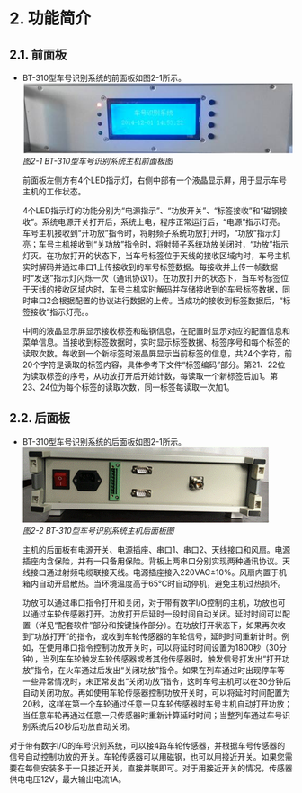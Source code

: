 # 2. 功能简介

## 2.1. 前面板

- BT-310型车号识别系统的前面板如图2-1所示。  
  ![img](images/02/clip_image002.jpg)  
  *图2-1 BT-310型车号识别系统主机前面板图*

  前面板左侧方有4个LED指示灯，右侧中部有一个液晶显示屏，用于显示车号主机的工作状态。

  4个LED指示灯的功能分别为“电源指示”、“功放开关”、“标签接收”和“磁钢接收”。系统电源开关打开后，系统上电，程序正常运行后，“电源”指示灯亮。车号主机接收到“开功放”指令时，将射频子系统功放打开时，“功放”指示灯亮；车号主机接收到“关功放”指令时，将射频子系统功放关闭时，“功放”指示灯灭。在功放打开的状态下，当车号标签位于天线的接收区域内时，车号主机实时解码并通过串口1上传接收到的车号标签数据。每接收并上传一帧数据时“发送”指示灯闪烁一次（通讯协议1）。在功放打开的状态下，当车号标签位于天线的接收区域内时，车号主机实时解码并存储接收到的车号标签数据，同时串口2会根据配置的协议进行数据的上传。当成功的接收到标签数据后，“标签接收”指示灯亮。。

  中间的液晶显示屏显示接收标签和磁钢信息，在配置时显示对应的配置信息和菜单信息。当接收到标签数据时，实时显示标签数据、标签序号和每个标签的读取次数。每收到一个新标签时液晶屏显示当前标签的信息，共24个字符，前20个字符是读取的标签内容，具体参考下文件“标签编码”部分。第21、22位为读取标签的序号，从功放打开后开始计数，每读取一个新标签后加1。第23、24位为每个标签的读取次数，同一标签每读取一次加1。

## 2.2. 后面板

- BT-310型车号识别系统的后面板如图2-1所示。  
  ![img](images/02/clip_image004.gif)  
  *图2-2 BT-310型车号识别系统主机后面板图*

  主机的后面板有电源开关、电源插座、串口1、串口2、天线接口和风扇。电源插座内含保险，并有一只备用保险。背板上两串口分别实现两种通讯协议。天线接口通过射频电缆联接天线。电源插座接入220VAC±10%。风扇内置于机箱内自动开启散热。当环境温度高于65℃时自动停机，避免主机过热损坏。

  功放可以通过串口指令打开和关闭，对于带有数字I/O控制的主机，功放也可以通过车轮传感器打开。功放打开后延时一段时间自动关闭。延时时间可以配置（详见“配套软件”部分和按键操作部分）。在功放打开状态下，如果再次收到“功放打开”的指令，或收到车轮传感器的车轮信号，延时时间重新计时。例如，在使用串口指令控制功放开关时，可以将延时时间设置为1800秒（30分钟），当列车车轮触发车轮传感器或者其他传感器时，触发信号打发出“打开功放”指令，在火车通过后发出“关闭功放”指令。如果在列车通过时出现停车等一些异常情况时，未正常发出“关闭功放”指令，这时车号主机可以在30分钟后自动关闭功放。再如使用车轮传感器控制功放开关时，可以将延时时间配置为20秒，这样在第一个车轮通过任意一只车轮传感器时车号主机自动打开功放；当任意车轮再通过任意一只传感器时重新计算延时时间；当整列车通过车号识别系统后20秒后功放自动关闭。

对于带有数字I/O的车号识别系统，可以接4路车轮传感器，并根据车号传感器的信号自动控制功放的开关。车轮传感器可以用磁钢，也可以用接近开关。如果您需要在每侧安装多于一只接近开关，直接并联即可。对于用接近开关的情况，传感器供电电压12V，最大输出电流1A。